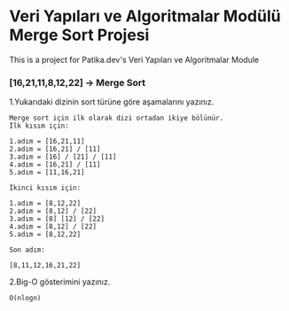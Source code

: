 # Veri Yapıları ve Algoritmalar Modülü Merge Sort Projesi 
This is a project for Patika.dev's Veri Yapıları ve Algoritmalar Module

### [16,21,11,8,12,22] -> Merge Sort

1.Yukarıdaki dizinin sort türüne göre aşamalarını yazınız.

```
Merge sort için ilk olarak dizi ortadan ikiye bölünür.
İlk kısım için: 

1.adım = [16,21,11]  
2.adım = [16,21] / [11]  
3.adım = [16] / [21] / [11]  
4.adım = [16,21] / [11]  
5.adım = [11,16,21]

İkinci kısım için:

1.adım = [8,12,22]  
2.adım = [8,12] / [22]  
3.adım = [8] [12] / [22]  
4.adım = [8,12] / [22]  
5.adım = [8,12,22]

Son adım:

[8,11,12,16,21,22]
```

2.Big-O gösterimini yazınız.

```
O(nlogn)
```

